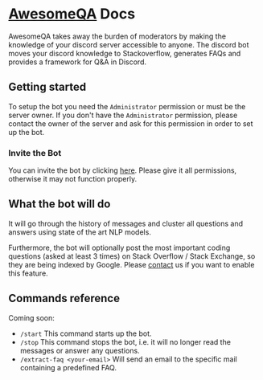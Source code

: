 # [AwesomeQA](https://awesomeqa.carrd.co/) Docs

AwesomeQA takes away the burden of moderators by making the knowledge of your discord server accessible to anyone.
The discord bot moves your discord knowledge to Stackoverflow, generates FAQs and provides a framework for Q&A in Discord.

## Getting started
To setup the bot you need the `Administrator` permission or must be the server owner. If you don't have the `Administrator` permission, please contact the owner of the server and ask for this permission in order to set up the bot.

### Invite the Bot
You can invite the bot by clicking [here](https://discord.com/oauth2/authorize?client_id=955744627481255976&permissions=65536&scope=bot). Please give it all permissions, otherwise it may not function properly. 

## What the bot will do
It will go through the history of messages and cluster all questions and answers using state of the art NLP models.

Furthermore, the bot will optionally post the most important coding questions (asked at least 3 times) on Stack Overflow / Stack Exchange, so they are being indexed by Google. Please [contact](mailto:ko.abstreiter@gmail.com) us if you want to enable this feature.

## Commands reference
Coming soon:
- `/start`
    This command starts up the bot.
- `/stop`
    This command stops the bot, i.e. it will no longer read the messages or answer any questions.
- `/extract-faq <your-email>`
    Will send an email to the specific mail containing a predefined FAQ.
